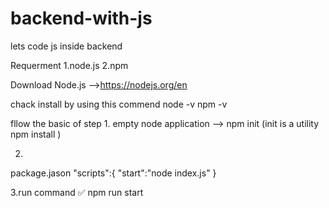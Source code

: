 # backend-with-js
lets code js inside backend


Requerment
1.node.js
2.npm

Download Node.js
-->https://nodejs.org/en

chack install by using this commend
node -v
npm -v

fllow the basic of step 
1.
empty node application --> npm init 
(init is a utility npm install <pkg>)

2.
package.jason
  "scripts":{
    "start":"node index.js"
    }

  3.run command ✅
  npm run start
  




